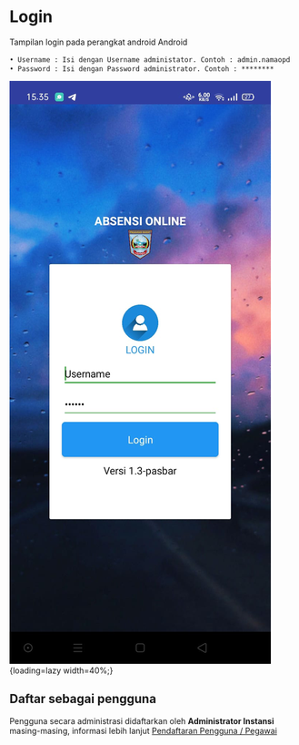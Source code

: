 # Login
Tampilan login pada perangkat android Android

    • Username : Isi dengan Username administator. Contoh : admin.namaopd
    • Password : Isi dengan Password administrator. Contoh : ********
![Login](../assets/images/img-login.png){loading=lazy width=40%;}

## Daftar sebagai pengguna
Pengguna secara administrasi didaftarkan oleh **Administrator Instansi** masing-masing, informasi lebih lanjut  [Pendaftaran Pengguna / Pegawai](../Pengguna/daftar) 


